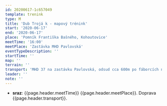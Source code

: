```yaml
---
id: 20200617-1c657049
template: trenink
type: M
title: 'Dub Trojá k - mapový trénink'
start: '2020-06-17'
end: '2020-06-17'
place: 'Pomník Františka Bašného, Kohoutovice'
meetTime: '16:00'
meetPlace: 'Zastávka MHD Pavlovská'
eventTypeDescription: ''
startTime: ''
map: ''
terrain: ''
transport: 'MHD 37 na zastávku Pavlovská, odsud cca 600m po fáborcích na místo startu'
leader: ''
note: ''
---
```

* **sraz**: {{page.header.meetTime}} {{page.header.meetPlace}}. Doprava {{page.header.transport}}.
